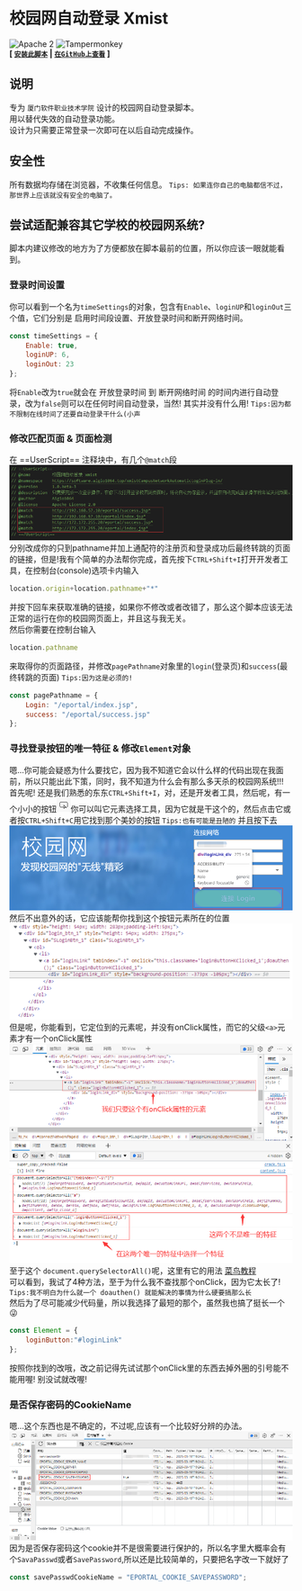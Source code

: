# 校园网自动登录 Xmist

![Apache 2](https://img.shields.io/badge/license-Apache%202-blue?style=flat-square&logo=Apache) ![Tampermonkey](https://img.shields.io/badge/Script%20Injector-Tampermonkey-green?style=flat-square&logo=Tampermonkey)  
**[ [`安装此脚本`](https://tmy.aigio1064.top/Xmist%20Campus%20Network%20Auto%20Login/release.user.js) | [`在GitHub上查看`](https://github.com/Aigio1064/Tmy.aigio1064.top/blob/main/Xmist%20Campus%20Network%20Auto%20Login/release.user.js) ]**  

## 说明

专为 `厦门软件职业技术学院` 设计的校园网自动登录脚本。  
用以替代失效的自动登录功能。  
设计为只需要正常登录一次即可在以后自动完成操作。

## 安全性

所有数据均存储在浏览器，不收集任何信息。
`Tips: 如果连你自己的电脑都信不过，那世界上应该就没有安全的电脑了。`

## 尝试适配兼容其它学校的校园网系统?

脚本内建议修改的地方为了方便都放在脚本最前的位置，所以你应该一眼就能看到。  

### 登录时间设置

你可以看到一个名为`timeSettings`的对象，包含有`Enable`、`loginUP`和`loginOut`三个值，它们分别是 启用时间段设置、开放登录时间和断开网络时间。  

```javascript
const timeSettings = {
    Enable: true,
    loginUP: 6,
    loginOut: 23
};
```

将`Enable`改为`true`就会在 开放登录时间 到 断开网络时间 的时间内进行自动登录，改为`false`则可以在任何时间自动登录，当然! 其实并没有什么用! `Tips:因为都不限制在线时间了还要自动登录干什么(小声`  

### 修改匹配页面 & 页面检测

在 \==UserScript== 注释块中，有几个`@match`段  
![==UserScript==](./UserScript.png)  
分别改成你的只到pathname并加上通配符的注册页和登录成功后最终转跳的页面的链接，但是!我有个简单的办法帮你完成，首先按下`CTRL+Shift+I`打开开发者工具，在控制台(console)选项卡内输入

```javascript
location.origin+location.pathname+"*"
```

并按下回车来获取准确的链接，如果你不修改或者改错了，那么这个脚本应该无法正常的运行在你的校园网页面上，并且这与我无关。  
然后你需要在控制台输入

```javascript
location.pathname
```

来取得你的页面路径，并修改`pagePathname`对象里的`login`(登录页)和`success`(最终转跳的页面) `Tips:因为这是必须的!`

```javascript
const pagePathname = {
    Login: "/eportal/index.jsp",
    success: "/eportal/success.jsp"
};
```

### 寻找登录按钮的唯一特征 & 修改`Element`对象

嗯...你可能会疑惑为什么要找它，因为我不知道它会以什么样的代码出现在我面前，所以只能出此下策，同时，我不知道为什么会有那么多天杀的校园网系统!!!  
首先呢! 还是我们熟悉的东东`CTRL+Shift+I`，对，还是开发者工具，然后呢，有一个小小的按钮![元素选择工具](./scys.png)你可以叫它元素选择工具，因为它就是干这个的，然后点击它或者按`CTRL+Shift+C`用它找到那个美妙的按钮 `Tips:也有可能是丑陋的` 并且按下去  
![《美妙的按钮》](./indexDemo.png)  
然后不出意外的话，它应该能帮你找到这个按钮元素所在的位置  
![找到的元素段](./zddys.png)  
但是呢，你能看到，它定位到的元素呢，并没有onClick属性，而它的父级`<a>`元素才有一个onClick属性  
![特征选择](./tzxz.png)  
至于这个 `document.querySelectorAll()`呢，这里有它的用法 [菜鸟教程](https://www.runoob.com/jsref/met-document-queryselectorall.html)  
可以看到，我试了4种方法，至于为什么我不查找那个onClick，因为它太长了! `Tips:我不明白为什么就一个 doauthen() 就能解决的事情为什么硬要搞那么长`  
然后为了尽可能减少代码量，所以我选择了最短的那个，虽然我也搞了挺长一个😜  

```javascript
const Element = {
    loginButton:"#loginLink"
};
```

按照你找到的改哦，改之前记得先试试那个onClick里的东西去掉外圈的引号能不能用喔! 别没试就改喔!  

### 是否保存密码的CookieName

嗯...这个东西也是不确定的，不过呢,应该有一个比较好分辨的办法。  
![饼干页面](./cookie.png)  
因为是否保存密码这个cookie并不是很需要进行保护的，所以名字里大概率会有个`SavaPasswd`或者`SavePassword`,所以还是比较简单的，只要把名字改一下就好了  

```javascript
const savePasswdCookieName = "EPORTAL_COOKIE_SAVEPASSWORD";
```
